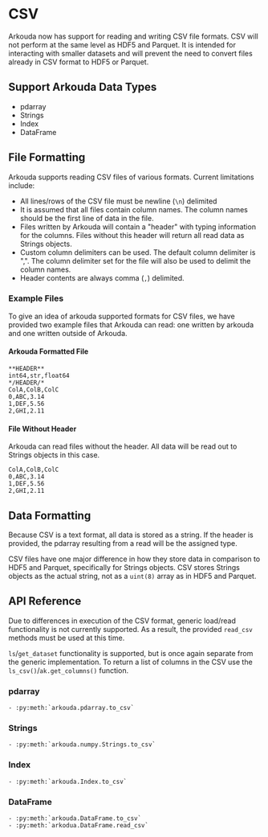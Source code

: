 # CSV

Arkouda now has support for reading and writing CSV file formats. CSV will not perform at the same level as HDF5 and Parquet. It is intended for interacting with smaller datasets and will prevent the need to convert files already in CSV format to HDF5 or Parquet.

## Support Arkouda Data Types

- pdarray
- Strings
- Index
- DataFrame

## File Formatting

Arkouda supports reading CSV files of various formats. Current limitations include:

- All lines/rows of the CSV file must be newline (`\n`) delimited
- It is assumed that all files contain column names. The column names should be the first line of data in the file.
- Files written by Arkouda will contain a "header" with typing information for the columns. Files without this header will return all read data as Strings objects.
- Custom column delimiters can be used. The default column delimiter is ",". The column delimiter set for the file will also be used to delimit the column names.
- Header contents are always comma (`,`) delimited.

### Example Files

To give an idea of arkouda supported formats for CSV files, we have provided two example files that Arkouda can read: one written by arkouda and one written outside of Arkouda.

#### Arkouda Formatted File

```text
**HEADER**
int64,str,float64
*/HEADER/*
ColA,ColB,ColC
0,ABC,3.14
1,DEF,5.56
2,GHI,2.11
```

#### File Without Header

Arkouda can read files without the header. All data will be read out to Strings objects in this case.

```text
ColA,ColB,ColC
0,ABC,3.14
1,DEF,5.56
2,GHI,2.11
```

## Data Formatting

Because CSV is a text format, all data is stored as a string. If the header is provided, the pdarray resulting from a read will be the assigned type.

CSV files have one major difference in how they store data in comparison to HDF5 and Parquet, specifically for Strings objects. CSV stores Strings objects as the actual string, not as a `uint(8)` array as in HDF5 and Parquet.

## API Reference

Due to differences in execution of the CSV format, generic load/read functionality is not currently supported. As a result, the provided `read_csv` methods must be used at this time.

`ls`/`get_dataset` functionality is supported, but is once again separate from the generic implementation. To return a list of columns in the CSV use the `ls_csv()`/`ak.get_columns()` function.

### pdarray

```{eval-rst}  
- :py:meth:`arkouda.pdarray.to_csv`
```

### Strings

```{eval-rst}  
- :py:meth:`arkouda.numpy.Strings.to_csv`
```

### Index

```{eval-rst}  
- :py:meth:`arkouda.Index.to_csv`
```

### DataFrame

```{eval-rst}  
- :py:meth:`arkouda.DataFrame.to_csv`
- :py:meth:`arkodua.DataFrame.read_csv`
```
